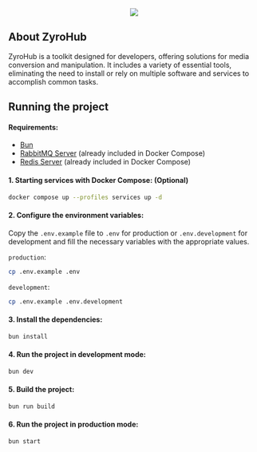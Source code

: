 <div align="center">
    <img src="https://i.imgur.com/KVVR2dM.png">
</div>

## About ZyroHub

<p>ZyroHub is a toolkit designed for developers, offering solutions for media conversion and manipulation. It includes a variety of essential tools, eliminating the need to install or rely on multiple software and services to accomplish common tasks.</p>

## Running the project

#### Requirements:

- [Bun](https://bun.sh/)
- [RabbitMQ Server](https://www.rabbitmq.com/) (already included in Docker Compose)
- [Redis Server](https://redis.io/) (already included in Docker Compose)

#### 1. Starting services with Docker Compose: (Optional)

```bash
docker compose up --profiles services up -d
```

#### 2. Configure the environment variables:

Copy the `.env.example` file to `.env` for production or `.env.development` for development and fill the necessary variables with the appropriate values.

`production`:

```bash
cp .env.example .env
```

`development`:

```bash
cp .env.example .env.development
```

#### 3. Install the dependencies:

```bash
bun install
```

#### 4. Run the project in development mode:

```bash
bun dev
```

#### 5. Build the project:

```bash
bun run build
```

#### 6. Run the project in production mode:

```bash
bun start
```
